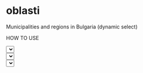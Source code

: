 # oblasti
Municipalities and regions in Bulgaria (dynamic select)

HOW TO USE

<!-- Add this in head -->
<script src="http://ajax.googleapis.com/ajax/libs/jquery/1/jquery.min.js"></script>
<script src="oblasti.js"></script>

<!-- Put the select fields where you need them in body -->
<div>
  <select name="oblast" id="oblast"></select> <br>
	<select name="obshtini" id="obshtini"></select> <br>
	<select name="city" id="city"></select>
</div>
